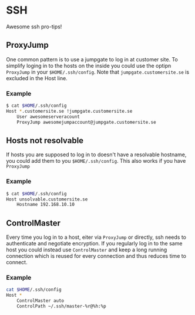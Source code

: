 # SSH
Awesome ssh pro-tips!


## ProxyJump
One common pattern is to use a jumpgate to log in at customer site. To simplify
loging in to the hosts on the inside you could use the optipn `ProxyJump` in
your `$HOME/.ssh/config`.
Note that `jumpgate.customersite.se` is excluded in the Host line.


### Example
```bash
$ cat $HOME/.ssh/config
Host *.customersite.se !jumpgate.customersite.se
    User awesomeserveracount
    ProxyJump awesomejumpaccount@jumpgate.customersite.se
```

## Hosts not resolvable
If hosts you are supposed to log in to doesn't have a resolvable hostname, you
could add them to you `$HOME/.ssh/config`. This also works if you have `ProxyJump`


### Example
```bash
$ cat $HOME/.ssh/config
Host unsolvable.customersite.se
    Hostname 192.168.10.10
```


## ControlMaster
Every time you log in to a host, eiter via `ProxyJump` or directly, ssh needs
to authenticate and negotiate encryption. If you regularly log in to the same
host you could instead use `ControlMaster` and keep a long running connection
which is reused for every connection and thus reduces time to connect.

### Example
```bash
cat $HOME/.ssh/config
Host *
    ControlMaster auto
    ControlPath ~/.ssh/master-%r@%h:%p
```
